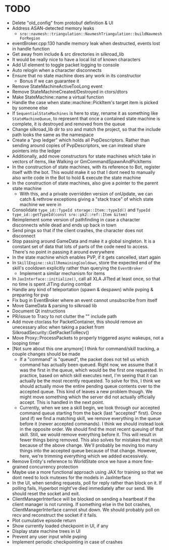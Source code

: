 # TODO

- Delete "old_config" from protobuf definition & UI
- Address ASAN-detected memory leaks
  - `sro::navmesh::triangulation::NavmeshTriangulation::buildNavmeshForRegion`
- eventBroker.cpp:130 handle memory leak when destructed, events lost in handle function
- Get away from include & src directories in silkroad_lib
- It would be really nice to have a local list of known characters
- Add UI element to toggle packet logging to console
- Auto relogin when a character disconnects
- Ensure that no state machine does any work in its constructor
  - Bonus if we can guarantee it
- Remove StateMachineActiveTooLong event
- Remove StateMachineCreated/Destroyed in ctors/dtors
- Make StateMachine::name a virtual function
- Handle the case when state::machine::PickItem's target item is picked by someone else
- If `SequentialStateMachines` is here to stay, rename it as something like `StateMachineQueue`, to represent that once a contained state machine is complete, it is destroyed and removed from the queue
- Change silkroad_lib dir to sro and match the project, so that the include path looks the same as the namespace
- Create a "pvp ledger" which holds all PvpDescriptors. Rather than sending around copies of PvpDescriptors, we can instead share pointers into the ledger
- Additionally, add move constructors for state machines which take in vectors of items, like Walking or GmCommandSpawnAndPickItems
- In the construction of state machines, with its reference to Bot, register itself with the bot. This would make it so that I dont need to manually also write code in the Bot to hold & execute the state machine
- In the construction of state machines, also give a pointer to the parent state machine
  - With this, and a private overridden version of onUpdate, we can catch & rethrow exceptions giving a "stack trace" of which state machine we were in
- Consolidate `type_id::TypeId storage::Item::typeId()` and `TypeId type_id::getTypeId(const sro::pk2::ref::Item &item)`
- Reimplement some version of pathfinding in case a character disconnects while dead and ends up back in town
- Send pings so that if the client crashes, the character does not disconnect
- Stop passing around GameData and make it a global singleton. It is a constant set of data that lots of parts of the code need to access. There's no point in passing it around everywhere
- In the state machine which enables PVP, if it gets cancelled, start again
- In `SkillEngine::skillRemainingCooldown`, store the expected end of the skill's cooldown explicitly rather than querying the `EventBroker`
  - Implement a similar mechanism for items
- In `JaxInterface::initialize()`, call all XLA JITted at least once, so that no time is spent JITing during combat
- Handle any kind of teleportation (spawn & despawn) while pvping & preparing for pvp
- Fix bug in EventBroker where an event cannot unsubscribe from itself
- Move GameData & parsing to silkroad lib
- Document Qt instructions
- PR/issue to Tracy to not clutter the "<common/>" include path
- Add move ctor/ass for PacketContainer, this should remove an unecessary alloc when taking a packet from SilkroadSecurity::GetPacketToRecv()
- Move Proxy::ProcessPackets to properly triggered async wakeups, not a looping timer
- [Not sure about this one anymore] I think for command/skill tracking, a couple changes should be made
  - If a "command" is "queued", the packet does not tell us which command has actually been queued. Right now, we assume that it was the first in the queue, which would be the first one requested. In practice, based on which skill executes next, I'm seeing that it can actually be the most recently requested. To solve for this, I think we should actually move the entire pending queue contents over to the accepted queue. This kind of leaves a new problem though. We might move something which the server did not actually officially accept. This is handled in the next point.
  - Currently, when we see a skill begin, we look through our accepted command queue starting from the back (last "accepted" first). Once (and if) we find a matching skill, we remove everything in the queue before it (newer accepted commands). I think we should instead look in the opposite order. We should find the most recent queuing of that skill. Still, we would remove everything before it. This will result in fewer things being removed. This also solves for mistakes that result because of the above change. We'll probably be moving too many things into the accepted queue because of that change. However, here, we're trimming everything which we added excessively.
- Remove Entity's reference to WorldState once we have a more fine-grained concurrency protection
- Maybe use a more functional approach using JAX for training so that we dont need to lock mutexes for the models in JaxInterface
- In the UI, when sending requests, poll for reply rather than block on it. If polling fails, Hyperbot might've died immediately after our send. We should reset the socket and exit.
- ClientManagerInterface will be blocked on sending a heartbeat if the client manager is not running. If something else in the bot crashes, ClientManagerInterface cannot shut down. We should probably poll on recv and reconstruct the socket if it fails.
- Plot cumulative episode return
- Show currently loaded checkpoint in UI, if any
- Display state machine trees in UI
- Prevent any user input while pvping
- Implement periodic checkpointing in case of crashes